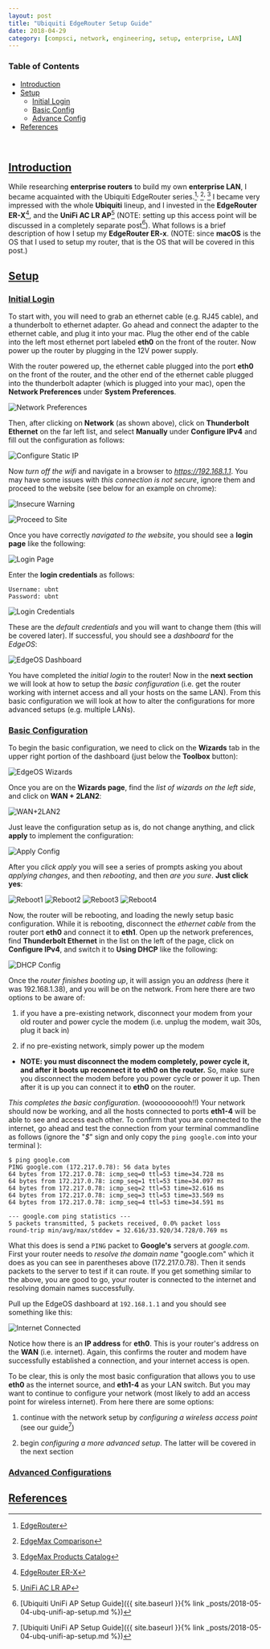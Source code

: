 ```yaml
---
layout: post
title: "Ubiquiti EdgeRouter Setup Guide"
date: 2018-04-29
category: [compsci, network, engineering, setup, enterprise, LAN]
---
```

### <a name="toc"></a> Table of Contents
* [Introduction](#intro)
* [Setup](#setup)
  * [Initial Login](#initlogin)
  * [Basic Config](#wizard)
  * [Advance Config](#advconfig)
* [References](#references)

<br>

## <a name="intro"></a> [Introduction](#toc)
While researching **enterprise routers** to build my own **enterprise LAN**,
I became acquainted with the Ubiquiti EdgeRouter
series.[^fn1]<sup>, </sup>[^fn2]<sup>, </sup>[^fn3] I became very impressed
with the whole **Ubiquiti** lineup, and I invested in the **EdgeRouter
ER-X**[^fn4], and the **UniFi AC LR AP**[^fn5] \(NOTE: setting up this access point will be discussed in a completely separate post[^fn6]). What follows is a brief description of how I setup my **EdgeRouter ER-x**. (NOTE: since
**macOS** is the OS that I used to setup my router, that is the OS that will
be covered in this post.)

## <a name="setup"></a> [Setup](#toc)
### <a name="initlogin"></a> [Initial Login](#toc)

To start with, you will need to grab an ethernet cable (e.g. RJ45 cable), and
a thunderbolt to ethernet adapter. Go ahead and connect the adapter to the
ethernet cable, and plug it into your mac. Plug the other end of the cable
into the left most ethernet port labeled **eth0** on the front of the router.
Now power up the router by plugging in the 12V power supply.

With the router powered up, the ethernet cable plugged into the port **eth0** on the front of the router, and the other end of the ethernet cable plugged into the thunderbolt adapter (which is plugged into your mac), open the **Network Preferences** under **System Preferences**.

![Network Preferences]({{site.baseurl}}/assets/img/ers/system_preferences.png)

Then, after clicking on **Network** (as shown above), click on **Thunderbolt Ethernet** on the far left list, and select **Manually** under **Configure IPv4** and fill out the configuration as follows:

![Configure Static IP]({{site.baseurl}}/assets/img/ers/erx_config.png)

Now *turn off the wifi* and navigate in a browser to *https://192.168.1.1*.
You may have some issues with *this connection is not secure*, ignore them and proceed to the website (see below for an example on chrome):

![Insecure Warning]({{site.baseurl}}/assets/img/ers/insecure_warning1.png)

![Proceed to Site]({{site.baseurl}}/assets/img/ers/insecure_warning2.png)

Once you have correctly *navigated to the website*, you should see a **login page** like the following:

![Login Page]({{site.baseurl}}/assets/img/ers/loginpage1.png)

Enter the **login credentials** as follows:
```
Username: ubnt
Password: ubnt
```

![Login Credentials]({{site.baseurl}}/assets/img/ers/loginpage2.png)

These are the *default credentials* and you will want to change them (this will be covered later). If successful, you should see a *dashboard* for the *EdgeOS*:

![EdgeOS Dashboard]({{site.baseurl}}/assets/img/ers/dashboard1.png)

You have completed the *initial login* to the router! Now in the **next section** we will look at how to setup the *basic configuration* (i.e. get the router working with internet access and all your hosts on the same LAN). From this basic configuration we will look at how to alter the configurations for more advanced setups (e.g. multiple LANs).

### <a name="wizard"></a> [Basic Configuration](#toc)
To begin the basic configuration, we need to click on the **Wizards** tab in the upper right portion of the dashboard (just below the **Toolbox** button):

![EdgeOS Wizards]({{site.baseurl}}/assets/img/ers/dashboard2.png)

Once you are on the **Wizards page**, find the *list of wizards on the left side*, and click on **WAN + 2LAN2**:

![WAN+2LAN2]({{site.baseurl}}/assets/img/ers/baseconfig1.png)

Just leave the configuration setup as is, do not change anything, and click **apply** to implement the configuration:

![Apply Config]({{site.baseurl}}/assets/img/ers/baseconfig2.png)

After you *click apply* you will see a series of prompts asking you about *applying changes*, and then *rebooting*, and then *are you sure*. **Just click yes**:

![Reboot1]({{site.baseurl}}/assets/img/ers/restart1.png)
![Reboot2]({{site.baseurl}}/assets/img/ers/restart2.png)
![Reboot3]({{site.baseurl}}/assets/img/ers/restart3.png)
![Reboot4]({{site.baseurl}}/assets/img/ers/restart4.png)

Now, the router will be rebooting, and loading the newly setup basic configuration. While it is rebooting, disconnect the *ethernet cable* from the router port **eth0** and connect it to **eth1**. Open up the network preferences, find **Thunderbolt Ethernet** in the list on the left of the page, click on **Configure IPv4**, and switch it to **Using DHCP** like the following:

![DHCP Config]({{site.baseurl}}/assets/img/ers/dhcp_config1.png)

Once the *router finishes booting up*, it will assign you an *address* (here it was 192.168.1.38), and you will be on the network. From here there are two options to be aware of:
1. if you have a pre-existing network, disconnect your modem from your old router and power cycle the modem (i.e. unplug the modem, wait 30s, plug it back in)

2. if no pre-existing network, simply power up the modem

* **NOTE: you must disconnect the modem completely, power cycle it, and after it
boots up reconnect it to eth0 on the router.** So, make sure you disconnect the modem before you power cycle or power it up. Then after it is up you can connect it to **eth0** on the router.

*This completes the basic configuration*. (woooooooooh!!) Your network should now be working, and all the hosts connected to ports **eth1-4** will be able to see and access each other. To confirm that you are connected to the internet, go ahead and test the connection from your terminal commandline as follows (ignore the "*$*" sign and only copy the `ping google.com` into your terminal
):

```
$ ping google.com
PING google.com (172.217.0.78): 56 data bytes
64 bytes from 172.217.0.78: icmp_seq=0 ttl=53 time=34.728 ms
64 bytes from 172.217.0.78: icmp_seq=1 ttl=53 time=34.097 ms
64 bytes from 172.217.0.78: icmp_seq=2 ttl=53 time=32.616 ms
64 bytes from 172.217.0.78: icmp_seq=3 ttl=53 time=33.569 ms
64 bytes from 172.217.0.78: icmp_seq=4 ttl=53 time=34.591 ms

--- google.com ping statistics ---
5 packets transmitted, 5 packets received, 0.0% packet loss
round-trip min/avg/max/stddev = 32.616/33.920/34.728/0.769 ms
```
What this does is send a `PING` packet to **Google's** servers at *google.com*. First your router needs to *resolve the domain name* "google.com" which it does as you can see in parentheses above (172.217.0.78). Then it sends packets to the server to test if it can route. If you get something similar to the above, you are good to go, your router is connected to the internet and resolving domain names successfully.

Pull up the EdgeOS dashboard at `192.168.1.1` and you should see something
like this:

![Internet Connected]({{site.baseurl}}/assets/img/ers/wan_connected1.png)

Notice how there is an **IP address** for **eth0**. This is your router's address on the **WAN** (i.e. internet). Again, this confirms the router and modem have successfully established a connection, and your internet access is
open.

To be clear, this is only the most basic configuration that allows you to use **eth0** as the internet source, and **eth1-4** as your LAN switch. But you may want to continue to configure your network (most likely to add an access point for wireless internet). From here there are some options:
1. continue with the network setup by *configuring a wireless access point* (see our guide[^fn6])

2. begin *configuring a more advanced setup*. The latter will be covered in the next section

### <a name="advconfig"></a> [Advanced Configurations](#toc)


## <a name="references"></a> [References](#toc)
[^fn1]: [EdgeRouter](https://www.ubnt.com/edgemax/edgerouter/)
[^fn2]: [EdgeMax Comparison](https://www.ubnt.com/edgemax/comparison/)
[^fn3]: [EdgeMax Products Catalog](https://www.ubnt.com/products/#edgemax)
[^fn4]: [EdgeRouter ER-X](https://www.ubnt.com/edgemax/edgerouter-x/)
[^fn5]: [UniFi AC LR AP](https://www.ubnt.com/unifi/unifi-ap-ac-lr/)
[^fn6]: [Ubiquiti UniFi AP Setup Guide]({{ site.baseurl }}{% link _posts/2018-05-04-ubq-unifi-ap-setup.md %})
